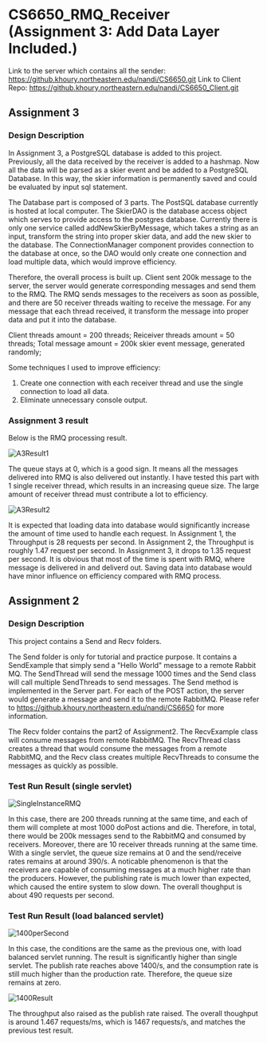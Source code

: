 # CS6650_RMQ_Receiver (Assignment 3: Add Data Layer Included.)

Link to the server which contains all the sender: https://github.khoury.northeastern.edu/nandi/CS6650.git
Link to Client Repo: https://github.khoury.northeastern.edu/nandi/CS6650_Client.git

## Assignment 3

### Design Description
In Assignment 3, a PostgreSQL database is added to this project. Previously, all the data received by the receiver is added to a hashmap. Now all the data will be parsed as a skier event and be added to a PostgreSQL Database. In this way, the skier information is permanently saved and could be evaluated by input sql statement. 

The Database part is composed of 3 parts. The PostSQL database currently is hosted at local computer. The SkierDAO is the database access object which serves to provide access to the postgres database. Currently there is only one service called addNewSkierByMessage, which takes a string as an input, transform the string into proper skier data, and add the new skier to the database. The ConnectionManager component provides connection to the database at once, so the DAO would only create one connection and load multiple data, which would improve efficiency.

Therefore, the overall process is built up. Client sent 200k message to the server, the server would generate corresponding messages and send them to the RMQ. The RMQ sends messages to the receivers as soon as possible, and there are 50 receiver threads waiting to receive the message. For any message that each thread received, it transform the message into proper data and put it into the database.

Client threads amount = 200 threads;
Reiceiver threads amount = 50 threads;
Total message amount = 200k skier event message, generated randomly;

Some techniques I used to improve efficiency:
1. Create one connection with each receiver thread and use the single connection to load all data. 
2. Eliminate unnecessary console output.


### Assignment 3 result

Below is the RMQ processing result.

![A3Result1](https://media.github.khoury.northeastern.edu/user/8909/files/c7020820-a4ec-456d-9e93-bcbf53f133f0)

The queue stays at 0, which is a good sign. It means all the messages delivered into RMQ is also delivered out instantly. I have tested this part with 1 single receiver thread, which results in an increasing queue size. The large amount of receiver thread must contribute a lot to efficiency. 

![A3Result2](https://media.github.khoury.northeastern.edu/user/8909/files/ea45c2a2-86c7-46a9-b556-19566793610b)

It is expected that loading data into database would significantly increase the amount of time used to handle each request. In Assignment 1, the Throughput is 28 requests per second. In Assignment 2, the Throughput is roughly 1.47 request per second. In Assignment 3, it drops to 1.35 request per second. It is obvious that most of the time is spent with RMQ, where message is delivered in and deliverd out. Saving data into database would have minor influence on efficiency compared with RMQ process.

## Assignment 2
### Design Description
This project contains a Send and Recv folders. 

The Send folder is only for tutorial and practice purpose. It contains a SendExample that simply send a "Hello World" message to a remote Rabbit MQ. The SendThread will send the message 1000 times and the Send class will call multiple SendThreads to send messages. The Send method is implemented in the Server part. For each of the POST action, the server would generate a message and send it to the remote RabbitMQ. Please refer to https://github.khoury.northeastern.edu/nandi/CS6650 for more information.

The Recv folder contains the part2 of Assignment2. The RecvExample class will consume messages from remote RabbitMQ. The RecvThread class creates a thread that would consume the messages from a remote RabbitMQ, and the Recv class creates multiple RecvThreads to consume the messages as quickly as possible.

### Test Run Result (single servlet)
![SingleInstanceRMQ](https://media.github.khoury.northeastern.edu/user/8909/files/eececc31-e8c3-4297-8968-8467f20f7fbb)

In this case, there are 200 threads running at the same time, and each of them will complete at most 1000 doPost actions and die. Therefore, in total, there would be 200k messages send to the RabbitMQ and consumed by receivers. Moreover, there are 10 receiver threads running at the same time. With a single servlet, the queue size remains at 0 and the send/receive rates remains at around 390/s. A noticable phenomenon is that the receivers are capable of consuming messages at a much higher rate than the producers. However, the publishing rate is much lower than expected, which caused the entire system to slow down. The overall thoughput is about 490 requests per second.


### Test Run Result (load balanced servlet)
![1400perSecond](https://media.github.khoury.northeastern.edu/user/8909/files/a060e25b-3f5a-4592-97c9-1963cb567408)

In this case, the conditions are the same as the previous one, with load balanced servlet running. The result is significantly higher than single servlet. The publish rate reaches above 1400/s, and the consumption rate is still much higher than the production rate. Therefore, the queue size remains at zero.

![1400Result](https://media.github.khoury.northeastern.edu/user/8909/files/8a5625e3-e6db-4519-9e1b-c9684e009418)

The throughput also raised as the publish rate raised. The overall thoughput is around 1.467 requests/ms, which is 1467 requests/s, and matches the previous test result. 

